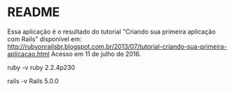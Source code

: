# README

Essa aplicação é o resultado do tutorial "Criando sua primeira aplicação com Rails" disponível em: http://rubyonrailsbr.blogspot.com.br/2013/07/tutorial-criando-sua-primeira-aplicacao.html
Acesso em 11 de julho de 2016.


ruby -v
ruby 2.2.4p230

rails -v
Rails 5.0.0
